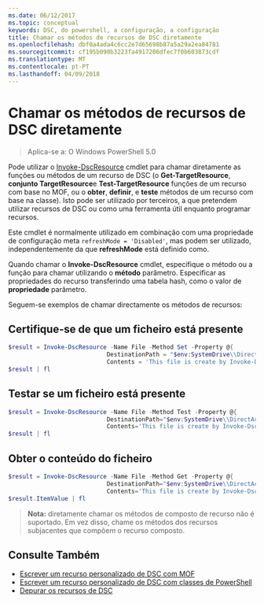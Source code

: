 ```yaml
---
ms.date: 06/12/2017
ms.topic: conceptual
keywords: DSC, do powershell, a configuração, a configuração
title: Chamar os métodos de recursos de DSC diretamente
ms.openlocfilehash: dbf0a4ada4c6cc2e7d65698b87a5a29a2ea84781
ms.sourcegitcommit: cf195b090b3223fa4917206dfec7f0b603873cdf
ms.translationtype: MT
ms.contentlocale: pt-PT
ms.lasthandoff: 04/09/2018
---
```

# <a name="calling-dsc-resource-methods-directly"></a>Chamar os métodos de recursos de DSC diretamente

>Aplica-se a: O Windows PowerShell 5.0

Pode utilizar o [Invoke-DscResource](https://technet.microsoft.com/library/mt517869.aspx) cmdlet para chamar diretamente as funções ou métodos de um recurso de DSC (o **Get-TargetResource**, **conjunto TargetResource**e  **Test-TargetResource** funções de um recurso com base no MOF, ou o **obter**, **definir**, e **teste** métodos de um recurso com base na classe).
Isto pode ser utilizado por terceiros, a que pretendem utilizar recursos de DSC ou como uma ferramenta útil enquanto programar recursos.

Este cmdlet é normalmente utilizado em combinação com uma propriedade de configuração meta `refreshMode = 'Disabled'`, mas podem ser utilizado, independentemente da que **refreshMode** está definido como.

Quando chamar o **Invoke-DscResource** cmdlet, especifique o método ou a função para chamar utilizando o **método** parâmetro. Especificar as propriedades do recurso transferindo uma tabela hash, como o valor de **propriedade** parâmetro.

Seguem-se exemplos de chamar directamente os métodos de recursos:

## <a name="ensure-a-file-is-present"></a>Certifique-se de que um ficheiro está presente

```powershell
$result = Invoke-DscResource -Name File -Method Set -Property @{
                            DestinationPath = "$env:SystemDrive\\DirectAccess.txt";
                            Contents = 'This file is create by Invoke-DscResource'} -Verbose
$result | fl
```

## <a name="test-that-a-file-is-present"></a>Testar se um ficheiro está presente

```powershell
$result = Invoke-DscResource -Name File -Method Test -Property @{
                            DestinationPath="$env:SystemDrive\\DirectAccess.txt";
                            Contents='This file is create by Invoke-DscResource'} -Verbose
$result | fl
```

## <a name="get-the-contents-of-file"></a>Obter o conteúdo do ficheiro

```powershell
$result = Invoke-DscResource -Name File -Method Get -Property @{
                            DestinationPath="$env:SystemDrive\\DirectAccess.txt";
                            Contents='This file is create by Invoke-DscResource'} -Verbose
$result.ItemValue | fl
```

>**Nota:** diretamente chamar os métodos de composto de recurso não é suportado. Em vez disso, chame os métodos dos recursos subjacentes que compõem o recurso composto.

## <a name="see-also"></a>Consulte Também
- [Escrever um recurso personalizado de DSC com MOF](authoringResourceMOF.md)
- [Escrever um recurso personalizado de DSC com classes de PowerShell](authoringResourceClass.md)
- [Depurar os recursos de DSC](debugResource.md)
